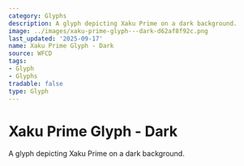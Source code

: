 ```yaml
---
category: Glyphs
description: A glyph depicting Xaku Prime on a dark background.
image: ../images/xaku-prime-glyph---dark-d62af8f92c.png
last_updated: '2025-09-17'
name: Xaku Prime Glyph - Dark
source: WFCD
tags:
- Glyph
- Glyphs
tradable: false
type: Glyph
---
```


# Xaku Prime Glyph - Dark

A glyph depicting Xaku Prime on a dark background.


